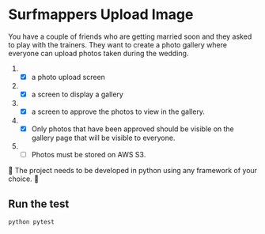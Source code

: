 # Surfmappers Upload Image
You have a couple of friends who are getting married soon and they asked to play with the trainers. They want to create a photo gallery where everyone can upload photos taken during the wedding.


1. - [x] a photo upload screen

2. - [x] a screen to display a gallery

3. - [x] a screen to approve the photos to view in the gallery.

4. - [x] Only photos that have been approved should be visible on the gallery page that will be visible to everyone.

5. - [ ] Photos must be stored on AWS S3.

🎯 The project needs to be developed in python using any framework of your choice. 🎯

## Run the test

```sh
python pytest
```